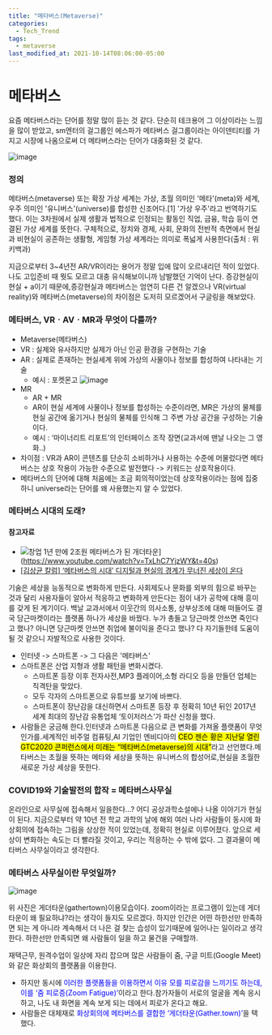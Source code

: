```yaml
---
title: "메타버스(Metaverse)"
categories:
  - Tech_Trend
tags:
  - metaverse
last_modified_at: 2021-10-14T08:06:00-05:00
---
```


# 메타버스

요즘 메타버스라는 단어를 정말 많이 듣는 것 같다. 단순히 테크용어 그 이상이라는 느낌을 많이 받았고, sm엔터의 걸그룹인 에스파가 메타버스 걸그룹이라는 아이덴티티를 가지고 시장에 나옴으로써 더 메타버스라는 단어가 대중화된 것 같다.

![image](https://user-images.githubusercontent.com/69496570/137213336-f62acc0e-4673-4692-9880-67163de2e34f.png)

### 정의

메타버스(metaverse) 또는 확장 가상 세계는 가상, 초월 의미인 '메타'(meta)와 세계, 우주 의미인 '유니버스'(universe)를 합성한 신조어다.[1] '가상 우주'라고 번역하기도 했다. 이는 3차원에서 실제 생활과 법적으로 인정되는 활동인 직업, 금융, 학습 등이 연결된 가상 세계를 뜻한다. 구체적으로, 정치와 경제, 사회, 문화의 전반적 측면에서 현실과 비현실이 공존하는 생활형, 게임형 가상 세계라는 의미로 폭넓게 사용한다(출처 : 위키백과)

지금으로부터 3~4년전 AR/VR이라는 용어가 정말 입에 많이 오르내리던 적이 있었다. 나도 고입준비 때 뭣도 모르고 대충 유식해보이니까 남발했던 기억이 난다. 증강현실이 현실 + a이기 때문에,증강현실과 메타버스는 엄연히 다른 건 알겠으나 VR(virtual reality)와 메타버스(metaverse)의 차이점은 도저히 모르겠어서 구글링을 해보았다.

### 메타버스, VRㆍAVㆍMR과 무엇이 다를까?

- Metaverse(메타버스)
- VR : 실제와 유사하지만 실제가 아닌 인공 환경을 구현하는 기술
- AR : 실제로 존재하는 현실세계 위에 가상의 사물이나 정보를 합성하여 나타내는 기술
  - 예시 : 포켓몬고
    ![image](https://user-images.githubusercontent.com/69496570/137213465-bc2a1365-271d-4d9a-a201-fb28a2c57214.png)
- MR
  - AR + MR
  - AR이 현실 세계에 사물이나 정보를 합성하는 수준이라면, MR은 가상의 물체를 현실 공간에 옮기거나 현실의 물체를 인식해 그 주변 가상 공간을 구성하는 기술이다.
  - 예시 : ‘마이너리트 리포트’의 인터페이스 조작 장면(교과서에 맨날 나오는 그 영화..)
- 차이점 : VR과 AR이 콘텐츠를 단순히 소비하거나 사용하는 수준에 머물렀다면 메타버스는 상호 작용이 가능한 수준으로 발전했다 -> 키워드는 상호작용이다.
- 메타버스의 단어에 대해 처음에는 조금 회의적이었는데 상호작용이라는 점에 집중하니 universe라는 단어를 왜 사용했는지 알 수 있었다.

### 메타버스 시대의 도래?

#### 참고자료

- ![창업 1년 만에 2조원 메타버스가 된 개더타운](http://img.youtube.com/vi/TxLhC7YjzWY/0.jpg)](https://www.youtube.com/watch?v=TxLhC7YjzWY&t=40s)
- [[김상균 칼럼] ‘메타버스의 시대’ 디지털과 현실의 경계가 무너진 세상이 온다](https://www.kado.net/news/articleView.html?idxno=1047242)

기술은 세상을 능동적으로 변화하게 만든다. 사회제도나 문화를 외부의 힘으로 바꾸는 것과 달리 사용자들이 알아서 적응하고 변화하게 만든다는 점이 내가 공학에 대해 흥미를 갖게 된 계기이다. 백날 교과서에서 이웃간의 의사소통, 상부상조에 대해 떠들어도 결국 당근마켓이라는 플랫폼 하나가 세상을 바꿨다. 누가 총들고 당근마켓 안쓰면 죽인다고 했나? 아니면 당근마켓 안쓰면 취업에 불이익을 준다고 했나? 다 자기들한테 도움이 될 것 같으니 자발적으로 사용한 것이다.

- 인터넷 -> 스마트폰 -> 그 다음은 '메타버스'
- 스마트폰은 산업 지형과 생활 패턴을 변화시켰다.
  - 스마트폰 등장 이후 전자사전,MP3 플레이어,소형 라디오 등을 만들던 업체는 직격탄을 맞았다.
  - 모두 각자의 스마트폰으로 유튜브를 보기에 바쁘다.
  - 스마트폰이 장난감을 대신하면서 스마트폰 등장 후 정확히 10년 뒤인 2017년 세계 최대의 장난감 유통업체 ‘토이저러스’가 파산 신청을 했다.
- 사람들은 궁금해 한다.인터넷과 스마트폰 다음으로 큰 변화를 가져올 플랫폼이 무엇인가를.세계적인 비주얼 컴퓨팅,AI 기업인 엔비디아의 <mark>CEO 젠슨 황은 지난달 열린 GTC2020 콘퍼런스에서 미래는 “메타버스(metaverse)의 시대”</mark>라고 선언했다.메타버스는 초월을 뜻하는 메타와 세상을 뜻하는 유니버스의 합성어로,현실을 초월한 새로운 가상 세상을 뜻한다.

### COVID19와 기술발전의 합작 = 메타버스사무실

온라인으로 사무실에 접속해서 일을한다...?
어디 공상과학소설에나 나올 이야기가 현실이 된다. 지금으로부터 약 10년 전 학교 과학의 날에 해외 여러 나라 사람들이 동시에 화상회의에 접속하는 그림을 상상한 적이 있었는데, 정확히 현실로 이루어졌다. 앞으로 세상이 변화하는 속도는 더 빨라질 것이고, 우리는 적응하는 수 밖에 없다. 그 결과물이 메타버스 사무실이라고 생각한다.

### 메타버스 사무실이란 무엇일까?

![image](https://user-images.githubusercontent.com/69496570/137216033-6cdddfe4-c7c2-4b0b-ac1c-20f68a9259d0.png)

위 사진은 게더타운(gathertown)이용모습이다.
zoom이라는 프로그램이 있는데 게더타운이 왜 필요하냐?라는 생각이 들지도 모르겠다. 하지만 인간은 어떤 하한선만 만족하면 되는 게 아니라 계속해서 더 나은 걸 찾는 습성이 있기때문에 일어나는 일이라고 생각한다. 하한선만 만족되면 왜 사람들이 일을 하고 물건을 구매할까.

재택근무, 원격수업이 일상에 자리 잡으며 많은 사람들이 줌, 구글 미트(Google Meet)와 같은 화상회의 플랫폼을 이용한다.

- 하지만 동시에 <span style="color:blue">이러한 플랫폼들을 이용하면서 이유 모를 피로감을 느끼기도 하는데, 이를 ‘줌 피로증(Zoom Fatigue)’</span>이라고 한다.참가자들이 서로의 얼굴을 계속 응시하고, 나도 내 화면을 계속 보게 되는 데에서 피로가 온다고 해요.
- 사람들은 대체재로 <span style="color:blue">화상회의에 메타버스를 결합한 ‘게더타운(Gather.town)’</span>을 택했다.
